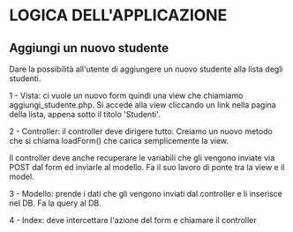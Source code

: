 # LOGICA DELL'APPLICAZIONE

## Aggiungi un nuovo studente

Dare la possibilità all'utente di aggiungere un nuovo studente alla lista degli studenti.

1 - Vista: ci vuole un nuovo form quindi una view che chiamiamo aggiungi_studente.php. Si accede alla view cliccando un link nella pagina della lista,
appena sotto il titolo 'Studenti'.

2 - Controller: il controller deve dirigere tutto. Creiamo un nuovo metodo che si chiama loadForm() che carica semplicemente la view.

Il controller deve anche recuperare le variabili che gli vengono inviate via POST dal form ed inviarle al modello.
Fa il suo lavoro di ponte tra la view e il model.

3 - Modello: prende i dati che gli vengono inviati dal controller e li inserisce nel DB. Fa la query al DB.

4 - Index: deve intercettare l'azione del form e chiamare il controller